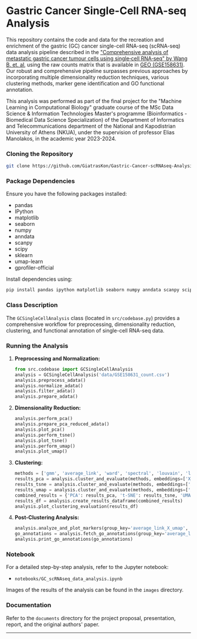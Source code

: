 
# Gastric Cancer Single-Cell RNA-seq Analysis

This repository contains the code and data for the recreation and enrichment of the gastric (GC) cancer single-cell RNA-seq (scRNA-seq) data analysis pipeline described in the ["Comprehensive analysis of metastatic gastric cancer tumour cells using single‑cell RNA‑seq" by Wang B. et. al](https://www.nature.com/articles/s41598-020-80881-2), using the raw counts matrix that is available in [GEO (GSE158631)](https://www.ncbi.nlm.nih.gov/geo/query/acc.cgi?acc=GSE158631). Our robust and comprehensive pipeline surpasses previous approaches by incorporating multiple dimensionality reduction techniques, various clustering methods, marker gene identification and GO functional annotation.

This analysis was performed as part of the final project for the "Machine Learning in Computational Biology" graduate course of the MSc Data Science & Information Technologies Master's programme (Bioinformatics - Biomedical Data Science Specialization) of the Department of Informatics and Telecommunications department of the National and Kapodistrian University of Athens (NKUA), under the supervision of professor Elias Manolakos, in the academic year 2023-2024.

### Cloning the Repository

```sh
git clone https://github.com/GiatrasKon/Gastric-Cancer-scRNAseq-Analysis.git
```

### Package Dependencies

Ensure you have the following packages installed:

- pandas
- IPython
- matplotlib
- seaborn
- numpy
- anndata
- scanpy
- scipy
- sklearn
- umap-learn
- gprofiler-official

Install dependencies using:

```sh
pip install pandas ipython matplotlib seaborn numpy anndata scanpy scipy scikit-learn umap-learn gprofiler-official
```

### Class Description

The `GCSingleCellAnalysis` class (located in `src/codebase.py`) provides a comprehensive workflow for preprocessing, dimensionality reduction, clustering, and functional annotation of single-cell RNA-seq data.

### Running the Analysis

1. **Preprocessing and Normalization:**
    ```python
    from src.codebase import GCSingleCellAnalysis
    analysis = GCSingleCellAnalysis('data/GSE158631_count.csv')
    analysis.preprocess_adata()
    analysis.normalize_adata()
    analysis.filter_adata()
    analysis.prepare_adata()
    ```

2. **Dimensionality Reduction:**
    ```python
    analysis.perform_pca()
    analysis.prepare_pca_reduced_adata()
    analysis.plot_pca()
    analysis.perform_tsne()
    analysis.plot_tsne()
    analysis.perform_umap()
    analysis.plot_umap()
    ```

3. **Clustering:**
    ```python
    methods = ['gmm', 'average_link', 'ward', 'spectral', 'louvain', 'leiden']
    results_pca = analysis.cluster_and_evaluate(methods, embeddings=['X_pca'])
    results_tsne = analysis.cluster_and_evaluate(methods, embeddings=['X_tsne'])
    results_umap = analysis.cluster_and_evaluate(methods, embeddings=['X_umap'])
    combined_results = {'PCA': results_pca, 't-SNE': results_tsne, 'UMAP': results_umap}
    results_df = analysis.create_results_dataframe(combined_results)
    analysis.plot_clustering_evaluation(results_df)
    ```

4. **Post-Clustering Analysis:**
    ```python
    analysis.analyze_and_plot_markers(group_key='average_link_X_umap', n_genes=10)
    go_annotations = analysis.fetch_go_annotations(group_key='average_link_X_umap', n_genes=10)
    analysis.print_go_annotations(go_annotations)
    ```

### Notebook

For a detailed step-by-step analysis, refer to the Jupyter notebook:
- `notebooks/GC_scRNAseq_data_analysis.ipynb`

Images of the results of the analysis can be found in the `images` directory.

### Documentation

Refer to the `documents` directory for the project proposal, presentation, report, and the original authors' paper.

---